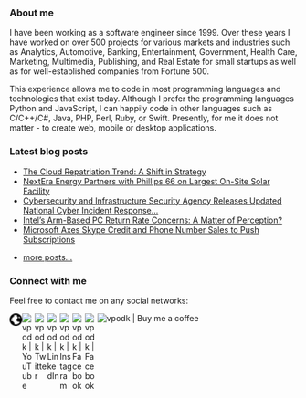 ### About me

I have been working as a software engineer since 1999. Over these years I have worked on over 500 projects for various markets and industries such as Analytics, Automotive, Banking, Entertainment, Government, Health Care, Marketing, Multimedia, Publishing, and Real Estate for small startups as well as for well-established companies from Fortune 500.

This experience allows me to code in most programming languages and technologies that exist today. Although I prefer the programming languages Python and JavaScript, I can happily code in other languages such as C/C++/C#, Java, PHP, Perl, Ruby, or Swift. Presently, for me it does not matter - to create web, mobile or desktop applications.

### Latest blog posts

<!-- BLOG-POST-LIST:START -->
- [The Cloud Repatriation Trend: A Shift in Strategy](https://medium.com/majordigest/the-cloud-repatriation-trend-a-shift-in-strategy-329fad901e5e?source=rss-22947912adc0------2)
- [NextEra Energy Partners with Phillips 66 on Largest On-Site Solar Facility](https://medium.com/majordigest/nextera-energy-partners-with-phillips-66-on-largest-on-site-solar-facility-1dab28d2ec92?source=rss-22947912adc0------2)
- [Cybersecurity and Infrastructure Security Agency Releases Updated National Cyber Incident Response…](https://medium.com/majordigest/cybersecurity-and-infrastructure-security-agency-releases-updated-national-cyber-incident-response-05d94e4f3b23?source=rss-22947912adc0------2)
- [Intel’s Arm-Based PC Return Rate Concerns: A Matter of Perception?](https://medium.com/majordigest/intels-arm-based-pc-return-rate-concerns-a-matter-of-perception-8a44df28be23?source=rss-22947912adc0------2)
- [Microsoft Axes Skype Credit and Phone Number Sales to Push Subscriptions](https://medium.com/majordigest/microsoft-axes-skype-credit-and-phone-number-sales-to-push-subscriptions-3336504ffafb?source=rss-22947912adc0------2)
<!-- BLOG-POST-LIST:END -->
- [more posts...](https://medium.com/@vpodk)

### Connect with me
Feel free to contact me on any social networks:

[<img align="left" alt="vpodk.com" width="22px" src="https://raw.githubusercontent.com/iconic/open-iconic/master/svg/globe.svg" />][website]
[<img align="left" alt="vpodk | YouTube" width="22px" src="https://cdn.jsdelivr.net/npm/simple-icons@v3/icons/youtube.svg" />][youtube]
[<img align="left" alt="vpodk | Twitter" width="22px" src="https://cdn.jsdelivr.net/npm/simple-icons@v3/icons/twitter.svg" />][twitter]
[<img align="left" alt="vpodk | LinkedIn" width="22px" src="https://cdn.jsdelivr.net/npm/simple-icons@v3/icons/linkedin.svg" />][linkedin]
[<img align="left" alt="vpodk | Instagram" width="22px" src="https://cdn.jsdelivr.net/npm/simple-icons@v3/icons/instagram.svg" />][instagram]
[<img align="left" alt="vpodk | Facebook" width="22px" src="https://cdn.jsdelivr.net/npm/simple-icons@v3/icons/facebook.svg" />][facebook]
[<img align="left" alt="vpodk | Facebook" width="22px" src="https://cdn.jsdelivr.net/npm/simple-icons@v3/icons/medium.svg" />][medium]
[<img align="left" alt="vpodk | Buy me a coffee" height="24px" src="https://cdn.buymeacoffee.com/buttons/default-yellow.png" />][buymeacoffee]
<br>

<!-- Meta data -->
[website]: https://vpodk.com
[twitter]: https://twitter.com/vpodk
[youtube]: https://youtube.com/@vpodk
[instagram]: https://instagram.com/vpodk
[linkedin]: https://linkedin.com/in/vpodk
[facebook]: https://facebook.com/vpodk
[medium]: https://medium.com/@vpodk
[buymeacoffee]: https://www.buymeacoffee.com/vpodk
